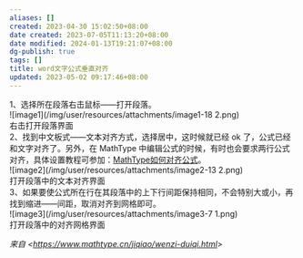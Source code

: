 ```yaml
---
aliases: []
created: 2023-04-30 15:02:50+08:00
date created: 2023-07-05T11:13:20+08:00
date modified: 2024-01-13T19:21:07+08:00
dg-publish: true
tags: []
title: word文字公式垂直对齐
updated: 2023-05-02 09:17:46+08:00
---
```


1、选择所在段落右击鼠标——打开段落。  
![image1](/img/user/resources/attachments/image1-18 2.png)  
右击打开段落界面  
2、找到中文板式——文本对齐方式，选择居中，这时候就已经 ok 了，公式已经和文字对齐了。另外，在 MathType 中编辑公式的时候，有时也会要求两行公式对齐，具体设置教程可参加：[MathType如何对齐公式](https://www.mathtype.cn/jiqiao/duiqi-gongshi.html)。  
![image2](/img/user/resources/attachments/image2-13 2.png)  
打开段落中的文本对齐界面  
3、如果要使公式所在行在其段落中的上下行间距保持相同，不会特别大或小，再找到缩进——间距，取消对齐到网格即可。  
![image3](/img/user/resources/attachments/image3-7 1.png)  
打开段落中的对齐网格界面

*来自 \<<https://www.mathtype.cn/jiqiao/wenzi-duiqi.html>\>*